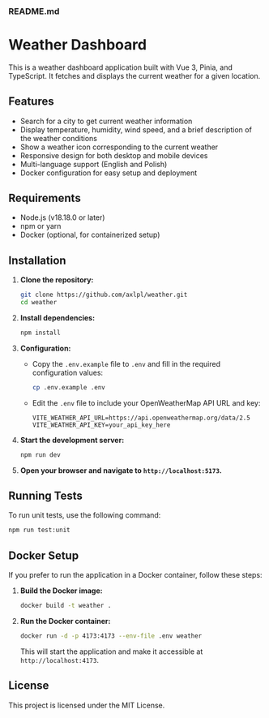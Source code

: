 ### README.md

# Weather Dashboard

This is a weather dashboard application built with Vue 3, Pinia, and TypeScript. It fetches and displays the current weather for a given location.

## Features

- Search for a city to get current weather information
- Display temperature, humidity, wind speed, and a brief description of the weather conditions
- Show a weather icon corresponding to the current weather
- Responsive design for both desktop and mobile devices
- Multi-language support (English and Polish)
- Docker configuration for easy setup and deployment

## Requirements

- Node.js (v18.18.0 or later)
- npm or yarn
- Docker (optional, for containerized setup)

## Installation

1. **Clone the repository:**

   ```sh
   git clone https://github.com/axlpl/weather.git
   cd weather
   ```

2. **Install dependencies:**

   ```sh
   npm install
   ```

3. **Configuration:**

   - Copy the `.env.example` file to `.env` and fill in the required configuration values:

     ```sh
     cp .env.example .env
     ```

   - Edit the `.env` file to include your OpenWeatherMap API URL and key:

     ```env
     VITE_WEATHER_API_URL=https://api.openweathermap.org/data/2.5
     VITE_WEATHER_API_KEY=your_api_key_here
     ```

4. **Start the development server:**

   ```sh
   npm run dev
   ```

5. **Open your browser and navigate to `http://localhost:5173`.**

## Running Tests

To run unit tests, use the following command:

```sh
npm run test:unit
```

## Docker Setup

If you prefer to run the application in a Docker container, follow these steps:

1. **Build the Docker image:**

   ```sh
   docker build -t weather .
   ```

2. **Run the Docker container:**

   ```sh
   docker run -d -p 4173:4173 --env-file .env weather
   ```

   This will start the application and make it accessible at `http://localhost:4173`.

## License

This project is licensed under the MIT License.
